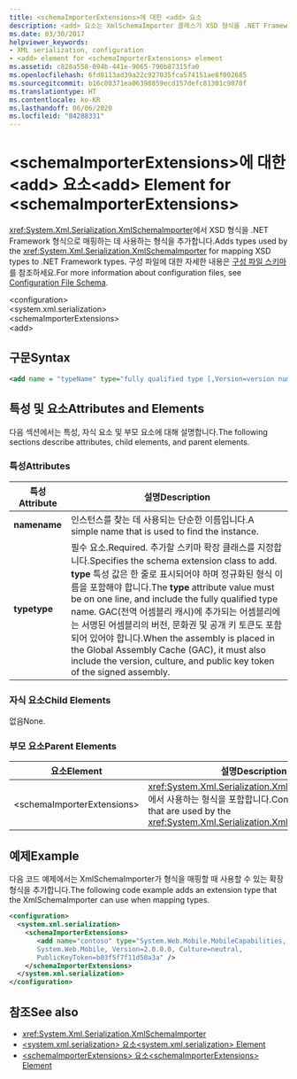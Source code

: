 ```yaml
---
title: <schemaImporterExtensions>에 대한 <add> 요소
description: <add> 요소는 XmlSchemaImporter 클래스가 XSD 형식을 .NET Framework 형식에 매핑하기 위해 사용하는 형식을 추가합니다.
ms.date: 03/30/2017
helpviewer_keywords:
- XML serialization, configuration
- <add> element for <schemaImporterExtensions> element
ms.assetid: c828a558-094b-441e-9065-790b87315fa0
ms.openlocfilehash: 6fd8113ad39a22c927035fca574151ae8f002685
ms.sourcegitcommit: b16c00371ea06398859ecd157defc81301c9070f
ms.translationtype: HT
ms.contentlocale: ko-KR
ms.lasthandoff: 06/06/2020
ms.locfileid: "84288331"
---
```

# <a name="add-element-for-schemaimporterextensions"></a><span data-ttu-id="c797c-103">\<schemaImporterExtensions>에 대한 \<add> 요소</span><span class="sxs-lookup"><span data-stu-id="c797c-103">\<add> Element for \<schemaImporterExtensions></span></span>
<span data-ttu-id="c797c-104"><xref:System.Xml.Serialization.XmlSchemaImporter>에서 XSD 형식을 .NET Framework 형식으로 매핑하는 데 사용하는 형식을 추가합니다.</span><span class="sxs-lookup"><span data-stu-id="c797c-104">Adds types used by the <xref:System.Xml.Serialization.XmlSchemaImporter> for mapping XSD types to .NET Framework types.</span></span> <span data-ttu-id="c797c-105">구성 파일에 대한 자세한 내용은 [구성 파일 스키마](../../framework/configure-apps/file-schema/index.md)를 참조하세요.</span><span class="sxs-lookup"><span data-stu-id="c797c-105">For more information about configuration files, see [Configuration File Schema](../../framework/configure-apps/file-schema/index.md).</span></span>  
  
 \<configuration>  
\<system.xml.serialization>  
\<schemaImporterExtensions>  
\<add>  
  
## <a name="syntax"></a><span data-ttu-id="c797c-106">구문</span><span class="sxs-lookup"><span data-stu-id="c797c-106">Syntax</span></span>  
  
```xml  
<add name = "typeName" type="fully qualified type [,Version=version number] [,Culture=culture] [,PublicKeyToken= token]"/>  
```  
  
## <a name="attributes-and-elements"></a><span data-ttu-id="c797c-107">특성 및 요소</span><span class="sxs-lookup"><span data-stu-id="c797c-107">Attributes and Elements</span></span>  
 <span data-ttu-id="c797c-108">다음 섹션에서는 특성, 자식 요소 및 부모 요소에 대해 설명합니다.</span><span class="sxs-lookup"><span data-stu-id="c797c-108">The following sections describe attributes, child elements, and parent elements.</span></span>  
  
### <a name="attributes"></a><span data-ttu-id="c797c-109">특성</span><span class="sxs-lookup"><span data-stu-id="c797c-109">Attributes</span></span>  
  
|<span data-ttu-id="c797c-110">특성</span><span class="sxs-lookup"><span data-stu-id="c797c-110">Attribute</span></span>|<span data-ttu-id="c797c-111">설명</span><span class="sxs-lookup"><span data-stu-id="c797c-111">Description</span></span>|  
|---------------|-----------------|  
|<span data-ttu-id="c797c-112">**name**</span><span class="sxs-lookup"><span data-stu-id="c797c-112">**name**</span></span>|<span data-ttu-id="c797c-113">인스턴스를 찾는 데 사용되는 단순한 이름입니다.</span><span class="sxs-lookup"><span data-stu-id="c797c-113">A simple name that is used to find the instance.</span></span>|  
|<span data-ttu-id="c797c-114">**type**</span><span class="sxs-lookup"><span data-stu-id="c797c-114">**type**</span></span>|<span data-ttu-id="c797c-115">필수 요소.</span><span class="sxs-lookup"><span data-stu-id="c797c-115">Required.</span></span> <span data-ttu-id="c797c-116">추가할 스키마 확장 클래스를 지정합니다.</span><span class="sxs-lookup"><span data-stu-id="c797c-116">Specifies the schema  extension class to add.</span></span> <span data-ttu-id="c797c-117">**type** 특성 값은 한 줄로 표시되어야 하며 정규화된 형식 이름을 포함해야 합니다.</span><span class="sxs-lookup"><span data-stu-id="c797c-117">The **type** attribute value must be on one line, and include the fully qualified type name.</span></span> <span data-ttu-id="c797c-118">GAC(전역 어셈블리 캐시)에 추가되는 어셈블리에는 서명된 어셈블리의 버전, 문화권 및 공개 키 토큰도 포함되어 있어야 합니다.</span><span class="sxs-lookup"><span data-stu-id="c797c-118">When the assembly is placed in the Global Assembly Cache (GAC), it must also include the version, culture, and public key token of the signed assembly.</span></span>|  
  
### <a name="child-elements"></a><span data-ttu-id="c797c-119">자식 요소</span><span class="sxs-lookup"><span data-stu-id="c797c-119">Child Elements</span></span>  
 <span data-ttu-id="c797c-120">없음</span><span class="sxs-lookup"><span data-stu-id="c797c-120">None.</span></span>  
  
### <a name="parent-elements"></a><span data-ttu-id="c797c-121">부모 요소</span><span class="sxs-lookup"><span data-stu-id="c797c-121">Parent Elements</span></span>  
  
|<span data-ttu-id="c797c-122">요소</span><span class="sxs-lookup"><span data-stu-id="c797c-122">Element</span></span>|<span data-ttu-id="c797c-123">설명</span><span class="sxs-lookup"><span data-stu-id="c797c-123">Description</span></span>|  
|-------------|-----------------|  
|\<schemaImporterExtensions>|<span data-ttu-id="c797c-124"><xref:System.Xml.Serialization.XmlSchemaImporter>에서 사용하는 형식을 포함합니다.</span><span class="sxs-lookup"><span data-stu-id="c797c-124">Contains the types that are used by the <xref:System.Xml.Serialization.XmlSchemaImporter>.</span></span>|  
  
## <a name="example"></a><span data-ttu-id="c797c-125">예제</span><span class="sxs-lookup"><span data-stu-id="c797c-125">Example</span></span>  
 <span data-ttu-id="c797c-126">다음 코드 예제에서는 XmlSchemaImporter가 형식을 매핑할 때 사용할 수 있는 확장 형식을 추가합니다.</span><span class="sxs-lookup"><span data-stu-id="c797c-126">The following code example adds an extension type that the XmlSchemaImporter can use when mapping types.</span></span>  
  
```xml  
<configuration>  
  <system.xml.serialization>  
    <schemaImporterExtensions>  
       <add name="contoso" type="System.Web.Mobile.MobileCapabilities,
       System.Web.Mobile, Version=2.0.0.0, Culture=neutral,
       PublicKeyToken=b03f5f7f11d50a3a" />
    </schemaImporterExtensions>  
  </system.xml.serialization>  
</configuration>  
```  
  
## <a name="see-also"></a><span data-ttu-id="c797c-127">참조</span><span class="sxs-lookup"><span data-stu-id="c797c-127">See also</span></span>

- <xref:System.Xml.Serialization.XmlSchemaImporter>
- [<span data-ttu-id="c797c-128">\<system.xml.serialization> 요소</span><span class="sxs-lookup"><span data-stu-id="c797c-128">\<system.xml.serialization> Element</span></span>](system-xml-serialization-element.md)
- [<span data-ttu-id="c797c-129">\<schemaImporterExtensions> 요소</span><span class="sxs-lookup"><span data-stu-id="c797c-129">\<schemaImporterExtensions> Element</span></span>](schemaimporterextensions-element.md)
